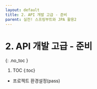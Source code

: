 ```yaml
---
layout: default
title: 2. API 개발 고급 - 준비
parent: 실전! 스프링부트와 JPA 활용2
---
```


# 2. API 개발 고급 - 준비
{: .no_toc }

1. TOC
{:toc}

- 프로젝트 환경설정(pass)